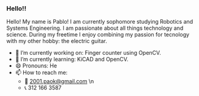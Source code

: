 ### Hello!!
Hello! My name is Pablo! I am currently sophomore studying Robotics and Systems Engineering. I am passionate about all things technology and science.
During my freetime I enjoy combining my passion for tecnology with my other hobby: the electric guitar.

- 🔭 I’m currently working on: Finger counter using OpenCV.
- 🌱 I’m currently learning: KiCAD and OpenCV.
- 😄 Pronouns: He
- 📫 How to reach me:
  - 📧 2001.paok@gmail.com \n
  - 📞 312 166 3587
